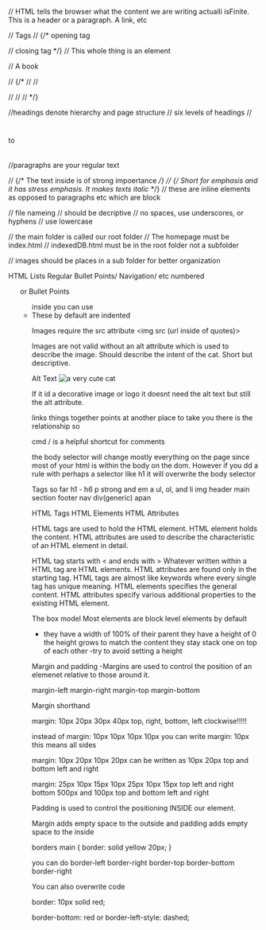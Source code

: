 // HTML tells the browser what the content we are writing actualli isFinite. This is a header or a paragraph. A link, etc

// Tags
// {/* <cover> opening tag

// </cover> closing tag */}
// This whole thing is an element 


// A book

// {/* <page>
//     <heading>
//     <subheadings>
        
//     </subheadings>
//     </heading>
// </page> */}


//headings denote hierarchy and page structure
// six levels of headings
// <h1></h1> to <h6></h6>
//paragraphs are your regular text <p></p>


// {/* <stron> The text inside is of strong impoertance</stron> */}
// {/* <em>Short for emphasis and it has stress emphasis. It makes texts italic</em> */}
// these are inline elements as opposed to paragraphs etc which are block 

// file nameing
// should be decriptive
// no spaces, use underscores, or hyphens
// use lowercase

// the main folder is called our root folder
// The homepage must be index.html
// indexedDB.html must be in the root folder not a subfolder

// images should be places in a sub folder for better organization

HTML Lists
Regular Bullet Points/ Navigation/ etc
numbered <ol> or  Bullet Points<ul>
inside you can use <li>
These by default are indented


Images require the src attribute 
<img src (url inside of quotes)>

Images are not valid without an alt attribute which is used to describe the image. Should describe the intent of the cat. Short but descriptive.

Alt Text
<img src= "cute-cate.jpg" alt=" a very cute cat">

If it id a decorative image or logo it doesnt need the alt text but still the alt attribute.
<img src= "logo.jpg" alt="">

<link href></link> links things together
<a> points at another place to take you there
<rel> is the relationship so
<link href ="css/style.css" rel="stylesheet">

cmd / is a helpful shortcut for comments
<!--  -->

the body selector will change mostly everything on the page since most of your html is within the body on the dom. However if you dd a rule with perhaps a selector like h1 it will overwrite the body selector

Tags so far
h1 - h6
p
strong and em
a 
ul, ol, and li
img 
header
main
section
footer
nav
div(generic)
apan


HTML Tags	HTML Elements	HTML Attributes

HTML tags are used to hold the HTML element.	HTML element holds the content.	HTML attributes are used to describe the characteristic of an HTML element in detail.


HTML tag starts with < and ends with >	Whatever written within a HTML tag are HTML elements.	HTML attributes are found only in the starting tag.
HTML tags are almost like keywords where every single tag has unique meaning.	HTML elements specifies the general content.	HTML attributes specify various additional properties to the existing HTML element.


The box model
Most elements are block level elements by default
- they have a width of 100% of their parent
they have a height of 0
the height grows to match the content 
they stay stack one on top of each other
-try to avoid setting a height


Margin and padding 
-Margins are used to control the position of an elemenet relative to those around it.

margin-left
margin-right
margin-top
margin-bottom

Margin shorthand

margin: 10px 20px 30px 40px
top, right, bottom, left
clockwise!!!!!

instead of    margin: 10px 10px 10px 10px
you can write margin: 10px 
this means all sides

margin: 10px 20px 10px 20px 
can be written as 
10px 20px
top and bottom left and right

margin: 25px 10px 15px 10px
25px 10px 15px
top left and right bottom
500px and 100px
top and bottom left and right


Padding is used to control the positioning INSIDE our element. 

Margin adds empty space to the outside and padding adds empty space to the inside

borders
main {
    border: solid yellow 20px;
}

you can do border-left
border-right
border-top
border-bottom
border-right

You can also overwrite code 

border: 10px solid red;

border-bottom: red
or 
border-left-style: dashed;